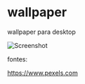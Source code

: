 # wallpaper
wallpaper para desktop 

![Screenshot](https://i.ibb.co/XD7Z8TJ/Screenshot-from-2022-01-26-15-00-08.png)


fontes:

https://www.pexels.com
